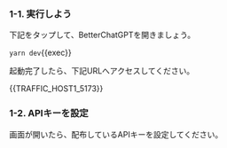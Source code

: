 ### 1-1. 実行しよう
下記をタップして、BetterChatGPTを開きましょう。

`yarn dev`{{exec}}

起動完了したら、下記URLへアクセスしてください。

{{TRAFFIC_HOST1_5173}}

### 1-2. APIキーを設定
画面が開いたら、配布しているAPIキーを設定してください。
